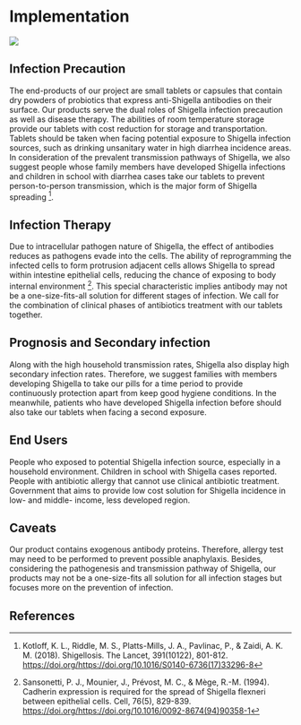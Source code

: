 <div class="h1-bg">
    <h1 class>Implementation</h1>
    <img src="https://static.igem.wiki/teams/4161/wiki/wet-lab-for-bg.png" />
</div>

## Infection Precaution

The end-products of our project are small tablets or capsules that contain dry
powders of probiotics that express anti-Shigella antibodies on their surface.
Our products serve the dual roles of Shigella infection precaution as well as
disease therapy. The abilities of room temperature storage provide our tablets
with cost reduction for storage and transportation. Tablets should be taken
when facing potential exposure to Shigella infection sources, such as drinking
unsanitary water in high diarrhea incidence areas. In consideration of the
prevalent transmission pathways of Shigella, we also suggest people whose
family members have developed Shigella infections and children in school with
diarrhea cases take our tablets to prevent person-to-person transmission, which
is the major form of Shigella spreading [^Kotloff,2018].

## Infection Therapy

Due to intracellular pathogen nature of Shigella, the effect of antibodies
reduces as pathogens evade into the cells. The ability of reprogramming the
infected cells to form protrusion adjacent cells allows Shigella to spread
within intestine epithelial cells, reducing the chance of exposing to body
internal environment [^Sansonetti,1994]. This special characteristic
implies antibody may not be a one-size-fits-all solution for different stages
of infection. We call for the combination of clinical phases of antibiotics
treatment with our tablets together.

## Prognosis and Secondary infection

Along with the high household transmission rates, Shigella also display high
secondary infection rates. Therefore, we suggest families with members
developing Shigella to take our pills for a time period to provide continuously
protection apart from keep good hygiene conditions. In the meanwhile, patients
who have developed Shigella infection before should also take our tablets when
facing a second exposure.

## End Users

People who exposed to potential Shigella infection source, especially in a
household environment.
Children in school with Shigella cases reported.
People with antibiotic allergy that cannot use clinical antibiotic treatment.
Government that aims to provide low cost solution for Shigella incidence in
low- and middle- income, less developed region.

## Caveats

Our product contains exogenous antibody proteins. Therefore, allergy test may
need to be performed to prevent possible anaphylaxis. Besides, considering the
pathogenesis and transmission pathway of Shigella, our products may not be a
one-size-fits all solution for all infection stages but focuses more on the
prevention of infection.

## References

[^Kotloff,2018]: Kotloff, K. L., Riddle, M. S., Platts-Mills, J. A., Pavlinac, P., & Zaidi, A. K. M. (2018). Shigellosis. The Lancet, 391(10122), 801-812. <https://doi.org/https://doi.org/10.1016/S0140-6736(17)33296-8>

[^Sansonetti,1994]:Sansonetti, P. J., Mounier, J., Prévost, M. C., & Mège, R.-M. (1994). Cadherin expression is required for the spread of Shigella flexneri between epithelial cells. Cell, 76(5), 829-839. <https://doi.org/https://doi.org/10.1016/0092-8674(94)90358-1>
